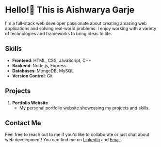 # Hello!👋 This is Aishwarya Garje

I'm a full-stack web developer passionate about creating amazing web applications and solving real-world problems. I enjoy working with a variety of technologies and frameworks to bring ideas to life.

## Skills

- **Frontend**: HTML, CSS, JavaScript, C++
- **Backend**: Node.js, Express
- **Databases**: MongoDB, MySQL
- **Version Control**: Git

## Projects

1. **Portfolio Website**
   - My personal portfolio website showcasing my projects and skills.
  

## Contact Me

Feel free to reach out to me if you'd like to collaborate or just chat about web development!
You can find me on [LinkedIn](https://www.linkedin.com/in/aishwarya-garje-ab104a27b) and [Email](aishwaryagarje2604@gmail.com).
